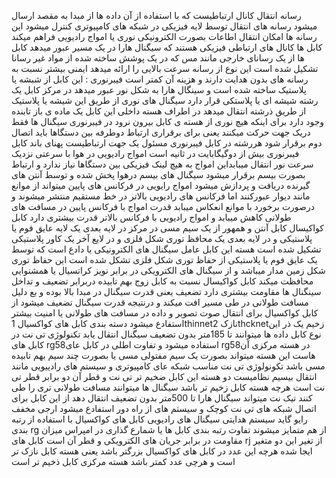 
رسانه انتقال کانال ارتباطیست که با استفاده از آن داده ها از مبدا به مقصد ارسال میشود
رسانه های انتقال توسط لایه فیزیکی در شبکه های کامپیوتری کنترل میشود 
این رسانه ها امکان انتقال اطاعات بصورت الکترونیکی نوری یا امواج رادیویی فراهم میکند
کابل ها کانال های ارتباطی فیزیکی هستند که سیگنال هارا در یک مسیر عبور میدهد کابل ها از یک رسانای خارجی مانند مس که در یک پوشش ساخته شده از مواد غیر رسانا تشکیل شده است این نوع از رسانه سرعت بالایی را ارائه میدهد ایمنی بیشتر نسبت به رسانه های بدون هدایت دارند و هزینه آن کمتر است
فیبرنوری : این کابل از شبشه یا پلاستیک ساخته شده است و سینگال هارا به شکل نور عبور میدهد در مرکز کابل یک رشته شیشه ای یا پلاستکی قرار دارد سیگنال های نوری از طریق این شیشه یا پلاستیک از طریق ذرشته انتقال میدهد
در اطراف هسته داخلی این کابل یک ماده ی باز تابنده وجود دارد برای اینکه هیچ نوری از هسته ی کابل بیرون نرود
در فیبرنوری سیگنال ها فقط دریک جهت حرکت میکنند یعنی برای برقراری ارتباط دوطرفه بین دستگاها باید اتصال دوم برقرار شود 
هررشته در کابل فیبرنوری مسئول یک جهت ارتباطیست پهنای باند کابل فیبرنوری بیش از دوگیگابایت در ثانیه است 
امواج رادیویی در هوا با سرعتی نزدیک سرعت نور انتقال میبابداین امواج به هیچ لینک فیزیکی بین دستگاها نیاز ندارد و ارتباط بصورت بیسم برقرار میشود 
سیگنال های بیسم درهوا پخش شده و توسط آنتن های گیرنده دریافت و پردازش میشود 
امواج رایویی در فرکانس های پایین میتواند از موانع مانند دیوار عبورکنند اما فرکانس های رادیویی بالاتر در خط مستقیم منتشر میشوند و درصورت برخورد با موانع انعکاس میبابد 
قدرت امواج با فرکانس پایین در مسافت های طولانی کاهش میبابد و امواج رادیویی با فرکانس بالاتر قدرت بیشتری دارد
کابل کواکیسال کابل آنتن و همهور
از یک سیم مسی در مرکز در لایه بعدی یک لایه عایق فوم یا پلاستیکی و در لایه بعدی یک محافظ توری شکل فلزی و در لایع آخر یک کاور پلاستیکی تشکیل شده است
هسته این کابل عامل سیگنال های الکترونیکی یا دادع است
که توسط یک عایق فوم یا پلاستیکی از حفاظ توری شکل فلزی تشکل شده است
این حفاظ توری شکل زمین مدار میباشد و از سیگنال های الکترویکی در برابر نویز کراتسیال یا همشنوایی محافظت میکند
کابل کواکیسال نسبت به کابل زوج بهم تابیده دربرابر تضعیف و تداخل سینگنال ها مقاومت بیشتری دارد
تضعیف یعنی قدرت سیگنال در مبدا بالا بوده و بع دلیل مسافت طولانی در طی مسیر افت میکند و درنتیجه قدرت سیگنال تضعیف میشود از کابل کواکسیال برای انتقال صوت تصویر و داده در مسافت های طولانی یا امنیت بیشتر استفادع میشود
دسته بندی کابل های کواکسیال
1thinnetنازک
2thcknetزخیم
یک ذر این نوع کابل داده ها میتوانند تا 185متر بدون تضعیف سیگنال انتقال یابد تکنولوژی تی نت در کابل های rg58استفاده میشود و تفاوت اطلی در کابل عای rg58در هسته مرکزی آن هاست این هسته میتواند بصورت یک سیم مفتولی مسی یا بصورت چند سیم بهم تابیده مسی باشد تکونولوژی تی نت مناسب شبکه عای کامپیوتری و سیستم های رادییویی مانند انتقال بیسیم نظامیست
دو هسته این کابل ضخیم تر تی نت و قطر آن دو برابر قطر تی نت است هرچه هسته کابل زخیم تر باشد سیگنال ها میتوانند مسافت طولانی تری را طی کنند تیک نت میتواند سیگنال هارا تا 500متر بدون تضعیف انتقال دهد از این کابل برای اتصال شبکه های تی نت کوچک و سیستم های از راه دور استفادع میشود 
ارجی مخفف رایو گاید
سیستم هدایتی سیگنال های رادیویی
کابل های کواکسیال با استفاده از رتبه بندی rg از هم متمایز میشوند تفاوت رتبه بندی کابل ها یا شمارع گذاری در امپراس میزان مقاومت در برابر جریان های الکترویکی و قطر آن است
کابل های rj از تغیر این دو متغیر ایجا شده هرچه این عدد در کابل های کواکسیال بزرگتر باشد یعنی هسته کابل نازک تر است
و هرچی عدد کمتر باشد هسته مرکزی کابل ذخیم تر است 
